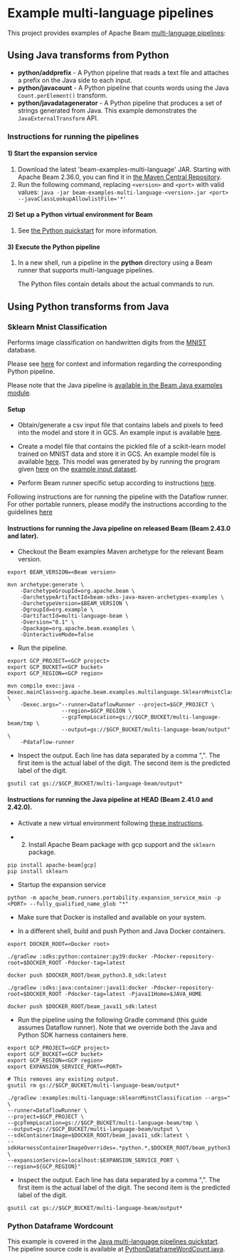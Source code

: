 <!--
    Licensed to the Apache Software Foundation (ASF) under one
    or more contributor license agreements.  See the NOTICE file
    distributed with this work for additional information
    regarding copyright ownership.  The ASF licenses this file
    to you under the Apache License, Version 2.0 (the
    "License"); you may not use this file except in compliance
    with the License.  You may obtain a copy of the License at

      http://www.apache.org/licenses/LICENSE-2.0

    Unless required by applicable law or agreed to in writing,
    software distributed under the License is distributed on an
    "AS IS" BASIS, WITHOUT WARRANTIES OR CONDITIONS OF ANY
    KIND, either express or implied.  See the License for the
    specific language governing permissions and limitations
    under the License.
-->

# Example multi-language pipelines

This project provides examples of Apache Beam
[multi-language pipelines](https://beam.apache.org/documentation/programming-guide/#multi-language-pipelines):

## Using Java transforms from Python

* **python/addprefix** - A Python pipeline that reads a text file and attaches a prefix on the Java side to each input.
* **python/javacount** - A Python pipeline that counts words using the Java `Count.perElement()` transform.
* **python/javadatagenerator** - A Python pipeline that produces a set of strings generated from Java.
                                  This example demonstrates the `JavaExternalTransform` API.

### Instructions for running the pipelines

#### 1) Start the expansion service

1. Download the latest 'beam-examples-multi-language' JAR. Starting with Apache Beam 2.36.0,
   you can find it in [the Maven Central Repository](https://search.maven.org/search?q=g:org.apache.beam).
2. Run the following command, replacing `<version>` and `<port>` with valid values:
  `java -jar beam-examples-multi-language-<version>.jar <port> --javaClassLookupAllowlistFile='*'`

#### 2) Set up a Python virtual environment for Beam

1. See [the Python quickstart](https://beam.apache.org/get-started/quickstart-py/)
   for more information.

#### 3) Execute the Python pipeline

1. In a new shell, run a pipeline in the **python** directory using a Beam runner that supports
   multi-language pipelines.

   The Python files contain details about the actual commands to run.

## Using Python transforms from Java

### Sklearn Mnist Classification

Performs image classification on handwritten digits from the [MNIST](https://en.wikipedia.org/wiki/MNIST_database)
database.

Please see [here](https://github.com/apache/beam/tree/master/sdks/python/apache_beam/examples/inference) for
context and information regarding the corresponding Python pipeline.

Please note that the Java pipeline is
[available in the Beam Java examples module](https://github.com/apache/beam/tree/master/examples/java/src/main/java/org/apache/beam/examples/multilanguage/SklearnMnistClassification.java).

#### Setup

* Obtain/generate a csv input file that contains labels and pixels to feed into the model and store it in
GCS. An example input is available
[here](https://storage.googleapis.com/apache-beam-samples/multi-language/mnist/example_input.csv).

* Create a model file that contains the pickled file of a scikit-learn model
trained on MNIST data and store it in GCS. An example model file is available
[here](https://storage.googleapis.com/apache-beam-samples/multi-language/mnist/example_model).
This model was generated by by running the program given
[here](https://python-course.eu/machine-learning/training-and-testing-with-mnist.php)
on the
[example input dataset](https://storage.googleapis.com/apache-beam-samples/multi-language/mnist/example_input.csv).

* Perform Beam runner specific setup according to instructions
[here](https://beam.apache.org/get-started/quickstart-java/#run-a-pipeline).

Following instructions are for running the pipeline with the Dataflow runner. For other portable runners,
please modify the instructions according to the guidelines
[here](https://beam.apache.org/documentation/sdks/java-multi-language-pipelines/#run-with-directrunner)

#### Instructions for running the Java pipeline on released Beam (Beam 2.43.0 and later).

* Checkout the Beam examples Maven archetype for the relevant Beam version.

```
export BEAM_VERSION=<Beam version>

mvn archetype:generate \
    -DarchetypeGroupId=org.apache.beam \
    -DarchetypeArtifactId=beam-sdks-java-maven-archetypes-examples \
    -DarchetypeVersion=$BEAM_VERSION \
    -DgroupId=org.example \
    -DartifactId=multi-language-beam \
    -Dversion="0.1" \
    -Dpackage=org.apache.beam.examples \
    -DinteractiveMode=false
```

* Run the pipeline.

```
export GCP_PROJECT=<GCP project>
export GCP_BUCKET=<GCP bucket>
export GCP_REGION=<GCP region>

mvn compile exec:java -Dexec.mainClass=org.apache.beam.examples.multilanguage.SklearnMnistClassification \
    -Dexec.args="--runner=DataflowRunner --project=$GCP_PROJECT \
                 --region=$GCP_REGION \
                 --gcpTempLocation=gs://$GCP_BUCKET/multi-language-beam/tmp \
                 --output=gs://$GCP_BUCKET/multi-language-beam/output" \
    -Pdataflow-runner
```

* Inspect the output. Each line has data separated by a comma ",". The first item is the actual label of
the digit. The second item is the predicted label of the digit.

```
gsutil cat gs://$GCP_BUCKET/multi-language-beam/output*
```

#### Instructions for running the Java pipeline at HEAD (Beam 2.41.0 and 2.42.0).

* Activate a new virtual environment following
[these instructions](https://beam.apache.org/get-started/quickstart-py/#create-and-activate-a-virtual-environment).

* 2. Install Apache Beam package with gcp support and the `sklearn` package.

```
pip install apache-beam[gcp]
pip install sklearn
```

* Startup the expansion service

```
python -m apache_beam.runners.portability.expansion_service_main -p <PORT> --fully_qualified_name_glob "*"
```

* Make sure that Docker is installed and available on your system.

* In a different shell, build and push Python and Java Docker containers.

```
export DOCKER_ROOT=<Docker root>

./gradlew :sdks:python:container:py39:docker -Pdocker-repository-root=$DOCKER_ROOT -Pdocker-tag=latest

docker push $DOCKER_ROOT/beam_python3.8_sdk:latest

./gradlew :sdks:java:container:java11:docker -Pdocker-repository-root=$DOCKER_ROOT -Pdocker-tag=latest -Pjava11Home=$JAVA_HOME

docker push $DOCKER_ROOT/beam_java11_sdk:latest
```

* Run the pipeline using the following Gradle command (this guide assumes Dataflow runner).
Note that we override both the Java and Python SDK harness containers here.

```
export GCP_PROJECT=<GCP project>
export GCP_BUCKET=<GCP bucket>
export GCP_REGION=<GCP region>
export EXPANSION_SERVICE_PORT=<PORT>

# This removes any existing output.
gsutil rm gs://$GCP_BUCKET/multi-language-beam/output*

./gradlew :examples:multi-language:sklearnMinstClassification --args=" \
--runner=DataflowRunner \
--project=$GCP_PROJECT \
--gcpTempLocation=gs://$GCP_BUCKET/multi-language-beam/tmp \
--output=gs://$GCP_BUCKET/multi-language-beam/output \
--sdkContainerImage=$DOCKER_ROOT/beam_java11_sdk:latest \
--sdkHarnessContainerImageOverrides=.*python.*,$DOCKER_ROOT/beam_python3.8_sdk:latest \
--expansionService=localhost:$EXPANSION_SERVICE_PORT \
--region=${GCP_REGION}"
```

* Inspect the output. Each line has data separated by a comma ",". The first item is the actual label
of the digit. The second item is the predicted label of the digit.

```
gsutil cat gs://$GCP_BUCKET/multi-language-beam/output*
```

### Python Dataframe Wordcount

This example is covered in the [Java multi-language pipelines quickstart](https://beam.apache.org/documentation/sdks/java-multi-language-pipelines/).
The pipeline source code is available at
[PythonDataframeWordCount.java](https://github.com/apache/beam/tree/master/examples/java/src/main/java/org/apache/beam/examples/multilanguage/PythonDataframeWordCount.java).
